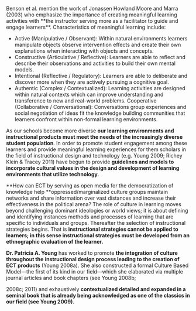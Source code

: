 <p>Benson et al. mention the work of Jonassen Howland Moore and Marra (2003) who emphasize the importance of creating meaningful learning activities with **the instructor serving more as a facilitator to guide and engage learners**. Characteristics of meaningful learning include:</p>  <ul>  <li style=font-weight: 400;>Active (Manipulative / Observant): Within natural environments learners manipulate objects observe intervention effects and create their own explanations when interacting with objects and concepts. </li>  <li style=font-weight: 400;>Constructive (Articulative / Reflective): Learners are able to reflect and describe their observations and activities to build their own mental models.</li>  <li style=font-weight: 400;>Intentional (Reflective / Regulatory): Learners are able to deliberate and discover more when they are actively pursuing a cognitive goal.</li>  <li style=font-weight: 400;>Authentic (Complex / Contextualized): Learning activities are designed within natural contexts which can improve understanding and transference to new and real-world problems. Cooperative (Collaborative / Conversational): Conversations group experiences and social negotiation of ideas fit the knowledge building communities that learners confront within non-formal learning environments.</li>  </ul>

As our schools become more diverse **our learning environments and instructional products must meet the needs of the increasingly diverse student population**. In order to promote student engagement among these learners and provide meaningful learning experiences for them scholars in the field of instructional design and technology (e.g. Young 2009; Richey Klein &amp; Tracey 2011) have begun to provide **guidelines and models to incorporate cultural values in the design and development of learning environments that utilize technology**.

**How can ECT by serving as open media for the democratization of knowledge help **oppressed/marginalized culture groups maintain networks and share information over vast distances and increase their effectiveness in the political arena? The role of culture in learning moves beyond challenging dominant ideologies or world views; it is about defining and identifying instances methods and processes of learning that are specific to individuals and groups. Thereafter the selection of instructional strategies begins. That is **instructional strategies cannot be applied to learners; in this sense instructional strategies must be developed from an ethnographic evaluation of the learner.**

**Dr. Patricia A. Young** has worked to promote **the integration of culture throughout the** **instructional design process leading to the creation of ECT products** (Young 2008a). She also constructed a formal Culture Based Model—the first of its kind in our field—which she elaborated via multiple journal articles and book chapters (see Young 2008b;</p>  <p>2008c; 2011) and exhaustively **contextualized detailed and expanded in a seminal book that is already being acknowledged as one of the classics in our field (see Young 2009).**
